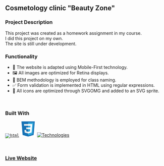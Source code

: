 ## Cosmetology clinic "Beauty Zone"

<!-- ABOUT THE PROJECT -->
### Project Description

This project was created as a homework assignment in my course. <br>
I did this project on my own. <br>
The site is still under development.

<h3>Functionality</h3>

- 📱 The website is adapted using Mobile-First technology.
- 🖼️ All images are optimized for Retina displays.
- 🧩 BEM methodology is employed for class naming.
- ✅ Form validation is implemented in HTML using regular expressions.
- 🌟 All icons are optimized through SVGOMG and added to an SVG sprite.
<br>

<!-- Technologies -->
### Built With
<!-- [![Technologies](https://skillicons.dev/icons?i=html,css,sass,js)](https://skillicons.dev) -->

<code><a href="https://www.w3schools.com/html/" target="_blank"><img height="50" src="https://www.vectorlogo.zone/logos/w3_html5/w3_html5-icon.svg" alt="html"></a></code>
<code><a href="https://www.w3schools.com/css/" target="_blank"><img height="50" src="https://raw.githubusercontent.com/devicons/devicon/master/icons/css3/css3-original.svg" alt="css"></a></code>
[![Technologies](https://skillicons.dev/icons?i=html,css,sass,js)](https://skillicons.dev) 

<!--
<code><a href="https://www.javascript.com/" target="_blank"><img height="30" src="https://raw.githubusercontent.com/devicons/devicon/master/icons/javascript/javascript-plain.svg" alt="js"></a></code>
<code><a href="https://sass-lang.com" target="_blank"> <img height="30" src="https://raw.githubusercontent.com/devicons/devicon/master/icons/sass/sass-original.svg" alt="sass"></a></code>
-->

<br>

<!-- Images -->
### [Live Website](https://ytsipak.github.io/beauty_zone/)
